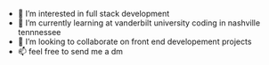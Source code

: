 - 👀 I’m interested in full stack development
- 🌱 I’m currently learning at vanderbilt university coding in nashville tennnessee 
- 💞️ I’m looking to collaborate on front end developement projects
- 📫 feel free to send me a dm 

<!---
nathanroses/nathanroses is a ✨ special ✨ repository because its `README.md` (this file) appears on your GitHub profile.
You can click the Preview link to take a look at your changes.
--->
